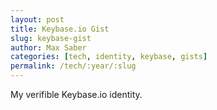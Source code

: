 ```yaml
---
layout: post
title: Keybase.io Gist
slug: keybase-gist
author: Max Saber
categories: [tech, identity, keybase, gists]
permalink: /tech/:year/:slug
---
```


My verifible Keybase.io identity.

<!--more-->

<div id="gist">
<script src="https://gist.github.com/maxsaber/2379fb8c2298ddf373720cd003820d40.js"></script>
</div>